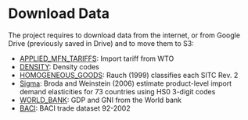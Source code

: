 # Download Data

The project requires to download data from the internet, or from Google Drive (previously saved in Drive) and to move them to S3:



- [APPLIED_MFN_TARIFFS](https://github.com/thomaspernet/VAT_rebate_quality_china/tree/master/01_data_preprocessing/00_download_data_from_/APPLIED_MFN_TARIFFS): Import tariff from WTO
- [DENSITY](https://github.com/thomaspernet/VAT_rebate_quality_china/tree/master/01_data_preprocessing/00_download_data_from_/DENSITY): Density codes 
- [HOMOGENEOUS_GOODS](https://github.com/thomaspernet/VAT_rebate_quality_china/tree/master/01_data_preprocessing/00_download_data_from_/HOMOGENEOUS_GOODS): Rauch (1999) classifies each SITC Rev. 2 
- [Sigma](https://github.com/thomaspernet/VAT_rebate_quality_china/tree/master/01_data_preprocessing/00_download_data_from_/Sigma): Broda and Weinstein (2006) estimate product-level import demand elasticities for 73 countries using HS0 3-digit codes
- [WORLD_BANK](https://github.com/thomaspernet/VAT_rebate_quality_china/tree/master/01_data_preprocessing/00_download_data_from_/WORLD_BANK): GDP and GNI from the World bank
- [BACI](https://github.com/thomaspernet/VAT_rebate_quality_china/tree/master/01_data_preprocessing/00_download_data_from_/BACI): BACI trade dataset 92-2002


